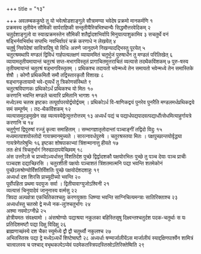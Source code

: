 +++
title = "१३"

+++
अवलम्बककुष्ठे तु यो भवेत्षोडशाङ्गुले सौत्रामण्या भवेदेष
प्रक्रमो मानकर्मणि १   
प्रक्रमस्य तृतीयेन सौमिकी
सार्पराज्ञिकी सन्तृतीयैस्त्रिभिश्चान्यैः
सिद्धमौत्तरवेदिकम् २   
चतुर्दशाङ्गुलो वा
स्यात्प्रक्रमस्तेन सौमिकी
शतैर्द्वादशभिर्वापि मिनुयात्पाशुकामिव ३
सचतुर्थे वनं षड्भिर्नवभिर्वाथ सप्तभिः नवभिर्वापरं चक्रं करणाधे न
लेखयेत् ४   
चतुर्षु निवपेदेषां सावित्रादिषु यो विधिः अरुणे जानुदघ्ने
निखन्यादद्भिस्तु पूरयेत् ५   
चतुरश्रमथापि मण्डलं द्विविधं
गार्हपत्यलक्षणं व्यायाममितं चतुर्भुजं
पुरुषार्धेन तु मण्डलं परिलिखेत् ६   
व्यायामतृतीयमायान्तं
चतुरश्रं सप्त-मभागविस्तृतं प्रागाचितमुत्तराचितं व्यत्यासे तदथैकविंशकम् ७
पुरु-षस्य तृतीयमायान्तं चतुरश्रं षड्भागविस्तृतम् । प्रथिकश्च तदायतो
भवेन्मध्ये तेन समायतो भवेन्मध्ये तेन समास्तिके शेषौ । कोणौ
प्रथिकमितौ समौ तद्विस्तारकृतौ विशाखः ८   
षड्भागकृतायामो
भवे-द्द्व्यर्धे तु त्रिकोणसंस्थिते ९   
चतुरश्रविपाणकः
प्रथिकोऽर्धं प्रथिकश्च यो मितः १०   
करणानि भवन्ति मण्डले चत्वारि
प्रमितानि भागशः ११   
मध्येऽस्य चतस्र इष्टकाः
तत्पूर्वापरयोर्द्वयोर्द्वयम् । प्रथिकोऽर्ध
वि-षाणिकद्वयं पुनरेव पुनरैति मण्डलमर्धप्रथिकद्वये समं सम्पूर्णम् ।
तद-थैकविंशकम् १२   
व्यत्यासमुदङ्मुखेन सह व्यत्यस्येद्वेत्युत्तरोत्तरम् १३ 
अध्यर्धं पद्यं च पद्यार्धपद्यपादवत्पद्यार्धोत्सेधमित्याहुर्गायत्रे
करणानि च १४   
चतुर्गुणां द्विपुरुषां रज्जुं कृत्वा समाहिताम् ।
सम्भागज्ञातृतोदान्तां पञ्चाङ्गीं तद्विदो विदुः १५
मध्यमात्पाशयोस्तोदो गायत्रमानमुच्यते ।
सारत्नावर्धपुरुषे । चतुरश्रस्तया मितः ।
पक्षपुच्छान्तयोर्वृद्ध्या गायत्रेणेतरेषुभिः १६
इष्टका शोषपाकाभ्यां त्रिंशन्मानात्तु हीयते १७   
ततः क्षेत्रं
त्रिचतुर्भागं निरुह्यादापयेच्छिवम् १८   
अंस उत्तरेंऽसे च
प्राच्योऽध्यर्धास्तु विंशतिर्दश पुच्छे द्विर्द्वादशकौ पक्षयोरभितः पुच्छे तु पञ्च देयाः पञ्च प्राचीः पञ्चदश दद्याच्छिरसि
। चतुरशीती पक्षयोः पञ्चाशतं त्रिंशतमात्मनि पद्या भवन्ति शतमेकोनं
पुच्छेंऽसश्रोण्योर्विंशतिर्विंशतिः पुच्छे
पक्षयोर्दशदशाहुः १९   
अध्यर्धा दश शिरसि
प्राच्युदीच्यो भवन्ति २०   
पूर्वोपहिता प्रथमा पदयुजः सर्वा ।
द्वितीयावाग्युजोऽश्विनी २१   
व्यत्यासं चिनुयादेवं जानुनास्य
वर्त्मसु २२   
त्रिपदा अल्पक्षेत्रा एकचितिकाश्चतुः करणयुक्ताः
धिष्ण्या भवन्ति साग्निचित्यमन्त्राः सातिरिक्ताश्च २३   
अध्यर्धास्तु चतस्रो
द्वे मध्ये नक-लु\!श्चतुर्भागः २४   
अश्मा नवमोऽग्नीध्रे २५   
होत्रीयमतः
संवक्ष्यामो । अंसश्रोण्योः पद्याश्रया नकुलका बहिस्तिसृषु
दिक्ष्वन्तश्चतुर्दश पदक-चतुर्थाः स यः प्रतिदिशमष्टौ पद्या दिक्षु
विदिक्षु २६   
ब्राह्मणाच्छंस्ये दश चैका स्युर्मध्ये द्वौ द्वौ चतुर्थ्यौ
नकुलश्च २७   
अभितस्तिस्रः पद्या द्वे मध्येऽध्यर्धे शिष्टेष्वष्टौ २८
अध्यर्धाः षण्मार्जालीयेंऽस मार्जालीयं स्याद्दक्षिणपार्श्वेन शामित्रं
चात्वालस्य च पश्चाद् वभृथकल्पेऽप्येवं
पदमेकतस्त्रिपदस्तिस्रोऽतिरिक्तेष्विति
२९   
